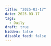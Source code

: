 ```yaml
---
title: "2025-03-17"
date: 2025-03-17
tags:
  - Daily
draft: true
hidden: false
disable_feed: false
---
```


